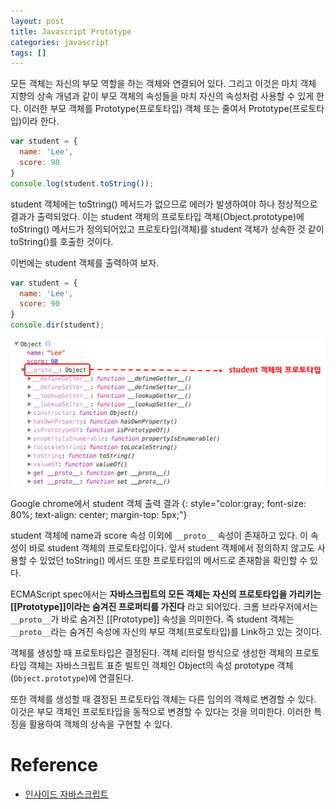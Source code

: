 ```yaml
---
layout: post
title: Javascript Prototype
categories: javascript
tags: []
---
```


모든 객체는 자신의 부모 역할을 하는 객체와 연결되어 있다. 그리고 이것은 마치 객체 지향의 상속 개념과 같이 부모 객체의 속성들을 마치 자신의 속성처럼 사용할 수 있게 한다. 이러한 부모 객체를 Prototype(프로토타입) 객체 또는 줄여서 Prototype(프로토타입)이라 한다.

```javascript
var student = {
  name: 'Lee',
  score: 90
}
console.log(student.toString());
```

student 객체에는 toString() 메서드가 없으므로 에러가 발생하여야 하나 정상적으로 결과가 출력되었다. 이는 student 객체의 프로토타입 객체(Object.prototype)에 toString() 메서드가 정의되어있고 프로토타입(객체)를 student 객체가 상속한 것 같이 toString()를 호출한 것이다.

이번에는 student 객체를 출력하여 보자.

```javascript
var student = {
  name: 'Lee',
  score: 90
}
console.dir(student);
```

![Google chrome에서 student 객체 출력 결과](/img/printout_student_obj_from_chrome.png)

Google chrome에서 student 객체 출력 결과
{: style="color:gray; font-size: 80%; text-align: center; margin-top: 5px;"}

student 객체에 name과 score 속성 이외에 `__proto__` 속성이 존재하고 있다. 이 속성이 바로 student 객체의 프로토타입이다. 앞서 student 객체에서 정의하지 않고도 사용할 수 있었던 toString() 메서드 또한 프로토타입의 메서드로 존재함을 확인할 수 있다.

ECMAScript spec에서는 **자바스크립트의 모든 객체는 자신의 프로토타입을 가리키는 [[Prototype]]이라는 숨겨진 프로퍼티를 가진다** 라고 되어있다. 크롬 브라우저에서는 `__proto__`가 바로 숨겨진 [[Prototype]] 속성을 의미한다. 즉 student 객체는 `__proto__`라는 숨겨진 속성에 자신의 부모 객체(프로토타입)를 Link하고 있는 것이다.

객체를 생성할 때 프로토타입은 결정된다. 객체 리터럴 방식으로 생성한 객체의 프로토타입 객체는 자바스크립트 표준 빌트인 객체인 Object의 속성 prototype 객체 (`Object.prototype`)에 연결된다.

또한 객체를 생성할 때 결정된 프로토타입 객체는 다른 임의의 객체로 변경할 수 있다. 이것은 부모 객체인 프로토타입을 동적으로 변경할 수 있다는 것을 의미한다. 이러한 특징을 활용하여 객체의 상속을 구현할 수 있다.


# Reference

* [인사이드 자바스크립트](http://www.hanbit.co.kr/book/look.html?isbn=978-89-6848-065-2)

